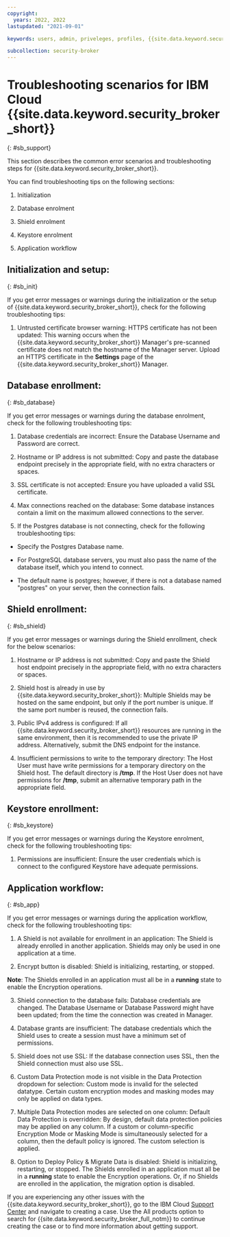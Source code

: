 ```yaml
---
copyright:
  years: 2022, 2022
lastupdated: "2021-09-01"

keywords: users, admin, priveleges, profiles, {{site.data.keyword.security_broker_short}} Manager, SMTP

subcollection: security-broker
---
```


# Troubleshooting scenarios for IBM Cloud {{site.data.keyword.security_broker_short}}
{: #sb_support}

This section describes the common error scenarios and troubleshooting
steps for {{site.data.keyword.security_broker_short}}.

You can find troubleshooting tips on the following sections:

1.  Initialization

2.  Database enrolment

3.  Shield enrolment

4.  Keystore enrolment

5.  Application workflow

## Initialization and setup:
{: #sb_init}

If you get error messages or warnings during the initialization or the
setup of {{site.data.keyword.security_broker_short}}, check for the following troubleshooting
tips:

1.  Untrusted certificate browser warning: HTTPS certificate has not
    been updated: This warning occurs when the {{site.data.keyword.security_broker_short}}
    Manager's pre-scanned certificate does not match the hostname of the
    Manager server. Upload an HTTPS certificate in the **Settings** page
    of the {{site.data.keyword.security_broker_short}} Manager.

## Database enrollment:
{: #sb_database}

If you get error messages or warnings during the database enrolment,
check for the following troubleshooting tips:

1.  Database credentials are incorrect: Ensure the Database Username and
    Password are correct.

2.  Hostname or IP address is not submitted: Copy and paste the database
    endpoint precisely in the appropriate field, with no extra
    characters or spaces.

3.  SSL certificate is not accepted: Ensure you have uploaded a valid
    SSL certificate.

4.  Max connections reached on the database: Some database instances
    contain a limit on the maximum allowed connections to the server.

5.  If the Postgres database is not connecting, check for the following
    troubleshooting tips:

-   Specify the Postgres Database name.

-   For PostgreSQL database servers, you must also pass the name of the
    database itself, which you intend to connect.

-   The default name is postgres; however, if there is not a database
    named "postgres" on your server, then the connection fails.

## Shield enrollment:
{: #sb_shield}

If you get error messages or warnings during the Shield enrollment,
check for the below scenarios:

1.  Hostname or IP address is not submitted: Copy and paste the Shield
    host endpoint precisely in the appropriate field, with no extra
    characters or spaces.

2.  Shield host is already in use by {{site.data.keyword.security_broker_short}}: Multiple
    Shields may be hosted on the same endpoint, but only if the port
    number is unique. If the same port number is reused, the connection
    fails.

3.  Public IPv4 address is configured: If all {{site.data.keyword.security_broker_short}}
    resources are running in the same environment, then it is
    recommended to use the private IP address. Alternatively, submit the
    DNS endpoint for the instance.

4.  Insufficient permissions to write to the temporary directory: The
    Host User must have write permissions for a temporary directory on
    the Shield host. The default directory is **/tmp**. If the Host User
    does not have permissions for **/tmp**, submit an alternative
    temporary path in the appropriate field.

## Keystore enrollment:
{: #sb_keystore}

If you get error messages or warnings during the Keystore enrolment,
check for the following troubleshooting tips:

1.  Permissions are insufficient: Ensure the user credentials which is
    connect to the configured Keystore have adequate permissions.

## Application workflow:
{: #sb_app}

If you get error messages or warnings during the application workflow,
check for the following troubleshooting tips:

1.  A Shield is not available for enrollment in an application: The
    Shield is already enrolled in another application. Shields may only
    be used in one application at a time.

2.  Encrypt button is disabled: Shield is initializing, restarting, or
    stopped.

**Note**: The Shields enrolled in an application must all be in a
**running** state to enable the Encryption operations.

3.  Shield connection to the database fails: Database credentials are
    changed. The Database Username or Database Password might have been
    updated; from the time the connection was created in Manager.

4.  Database grants are insufficient: The database credentials which the
    Shield uses to create a session must have a minimum set of
    permissions.

5.  Shield does not use SSL: If the database connection uses SSL, then
    the Shield connection must also use SSL.

6.  Custom Data Protection mode is not visible in the Data Protection
    dropdown for selection: Custom mode is invalid for the selected
    datatype. Certain custom encryption modes and masking modes may only
    be applied on data types.

7.  Multiple Data Protection modes are selected on one column: Default
    Data Protection is overridden: By design, default data protection
    policies may be applied on any column. If a custom or
    column-specific Encryption Mode or Masking Mode is simultaneously
    selected for a column, then the default policy is ignored. The
    custom selection is applied.

8.  Option to Deploy Policy & Migrate Data is disabled: Shield is
    initializing, restarting, or stopped. The Shields enrolled in an
    application must all be in a **running** state to enable the
    Encryption operations. Or, if no Shields are enrolled in the
    application, the migration option is disabled.

If you are experiencing any other issues with the {{site.data.keyword.security_broker_short}},
go to the IBM Cloud [Support Center](https://cloud.ibm.com/unifiedsupport/supportcenter) and navigate
to creating a case. Use the All products option to search for {{site.data.keyword.security_broker_full_notm}} to continue creating the case or to find more information about getting support.


